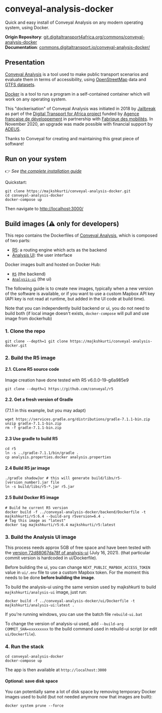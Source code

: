 # conveyal-analysis-docker

Quick and easy install of Conveyal Analysis on any modern operating system, using Docker.

**Origin Repository**: [git.digitaltransport4africa.org/commons/conveyal-analysis-docker](https://git.digitaltransport4africa.org/commons/conveyal-analysis-docker)  
**Documentation**: [commons.digitaltransport.io/conveyal-analysis-docker/](http://commons.digitaltransport.io/conveyal-analysis-docker/)

## Presentation

[Conveyal Analysis](https://www.conveyal.com/analysis/) is a tool used to make public transport scenarios and evaluate them in terms of accessibility, using [OpenStreetMap](http://openstreetmap.org/) data and [GTFS datasets](https://git.digitaltransport4africa.org/data).

[Docker](docker.com) is a tool to run a program in a self-contained container which will work on any operating system.

This "dockerisation" of Conveyal Analysis was initiated in 2018 by [Jailbreak](http://jailbreak.paris/) as part of the [Digital Transport for Africa project](http://digitaltransport4africa.org/) funded by [Agence française de développement](https://www.afd.fr/) in partnership with [Fabrique des mobilités](http://lafabriquedesmobilites.fr/). In November 2020, an upgrade was made possible with financial support by [ADEUS](http://www.adeus.org/).

Thanks to Conveyal for creating and maintaining this great piece of software!

## Run on your system

👉 _See [the complete installation guide](/INSTALL.md)_

Quickstart:

```
git clone https://majkshkurti/conveyal-analysis-docker.git
cd conveyal-analysis-docker
docker-compose up
```
Then navigate to [http://localhost:3000/](http://localhost:3000/)

## Build images (⚠ only for developers)

This repo contains the Dockerfiles of [Conveyal Analysis](https://www.conveyal.com/analysis/), which is composed of two parts:
- [R5](https://github.com/conveyal/r5): a routing engine which acts as the backend
- [Analysis UI](https://github.com/conveyal/analysis-ui): the user interface

Docker images built and hosted on Docker Hub:
- [`R5`](https://hub.docker.com/r/majkshkurti/r5) (the backend)
- [`Analysis-ui`](https://hub.docker.com/r/majkshkurti/analysis-ui) (the ui)

The following guide is to create new images, typically when a new version of the software is available, or if you want to use a custom Mapbox API key (API key is not read at runtime, but added in the UI code at build time).

Note that you can independently build backend or ui, you do not need to build both (if local image doesn't exists, `docker-compose` will pull and use image from dockerhub)

### 1. Clone the repo

```
git clone --depth=1 git clone https://majkshkurti/conveyal-analysis-docker.git
```

### 2. Build the R5 image

#### 2.1. CLone R5 source code

Image creation have done tested with R5 v6.0.0-19-g6a985e9

```
git clone --depth=1 https://github.com/conveyal/r5
```

#### 2.2. Get a fresh version of Gradle

(7.1.1 in this example, but you may adapt)

```
wget https://services.gradle.org/distributions/gradle-7.1.1-bin.zip
unzip gradle-7.1.1-bin.zip
rm -f gradle-7.1.1-bin.zip
```

#### 2.3 Use gradle to build R5

```
cd r5
ln -s ../gradle-7.1.1/bin/gradle .
cp analysis.properties.docker analysis.properties
```

#### 2.4 Build R5 jar image

```
./gradle shadowJar # this will generate build/libs/r5-[version_number].jar file
ln -s build/libs/r5-*.jar r5.jar
```

#### 2.5 Build Docker R5 image

```
# Build he current R5 version
docker build -f ../conveyal-analysis-docker/backend/Dockerfile -t majkshkurti/r5:6.4 --build-arg r5version=6.4 .
# Tag this image as "latest"
docker tag majkshkurti/r5:6.4 majkshkurti/r5:latest
```

### 3. Build the Analysis UI image

This process needs approx 5GB of free space and have been tested with the [version 72d88067da78f of analysis-ui](https://github.com/conveyal/analysis-ui/commit/72d88067da78f774959f221094eaa0d20d2aa02c) (July 16, 2021). (that particular commit version is hardcoded in ui/Dockerfile).

Before building the ui, you can change `NEXT_PUBLIC_MAPBOX_ACCESS_TOKEN` value in `ui/.env` file to use a custom Mapbox token. For the moment this needs to be done **before building the image**.

To build the analysis-ui using the same version used by majkshkurti to build `majkshkurti/analysis-ui` image, just run:

```
docker build -f ../conveyal-analysis-docker/ui/Dockerfile -t majkshkurti/analysis-ui:latest .
```

If you're running windows, you can use the batch file `rebuild-ui.bat`

To change the version of analysis-ui used, add `--build-arg COMMIT_SHA=xxxxxxxxx` to the build command used in rebuild-ui script (or edit `ui/Dockerfile`).

### 4. Run the stack

```
cd conveyal-analysis-docker
docker-compose up
```

The app is then available at `http://localhost:3000`

#### Optional: save disk space

You can potentially same a lot of disk space by removing temporary Docker images used to build (but not needed anymore now that images are built):

```
docker system prune --force
```

